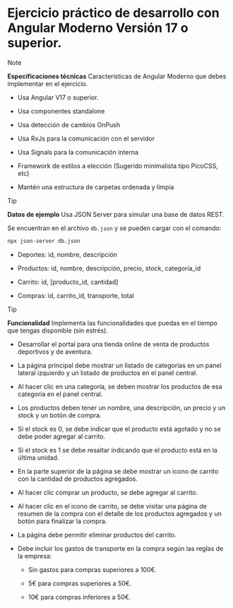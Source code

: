 # Ejercicio práctico de desarrollo con Angular Moderno Versión 17 o superior.

> [!NOTE]  
> **Especificaciones técnicas** 
> Características de Angular Moderno que debes implementar en el ejercicio.

- Usa Angular V17 o superior.

- Usa componentes standalone

- Usa detección de cambios OnPush

- Usa RxJs para la comunicación con el servidor

- Usa Signals para la comunicación interna

- Framework de estilos a elección (Sugerido minimalista tipo PicoCSS, etc)

- Mantén una estructura de carpetas ordenada y limpia

> [!TIP]
> **Datos de ejemplo** 
> Usa JSON Server para simular una base de datos REST.

Se encuentran en el archivo `db.json` y se pueden cargar con el comando:

```bash
npx json-server db.json
```

- Deportes: id, nombre, descripción

- Productos: id, nombre, descripción, precio, stock, categoría_id

- Carrito: id, [producto_id, cantidad]

- Compras: id, carrito_id, transporte, total

> [!TIP] 
> **Funcionalidad** 
> Implementa las funcionalidades que puedas en el tiempo que tengas disponible (sin estrés).

- Desarrollar el portal para una tienda online de venta de productos deportivos y de aventura.

- La página principal debe mostrar un listado de categorías en un panel lateral izquierdo y un listado de productos en el panel central.

- Al hacer clic en una categoría, se deben mostrar los productos de esa categoría en el panel central.

- Los productos deben tener un nombre, una descripción, un precio y un stock y un botón de compra.

- Si el stock es 0, se debe indicar que el producto está agotado y no se debe poder agregar al carrito.

- Si el stock es 1 se debe resaltar indicando que el producto está en la última unidad.

- En la parte superior de la página se debe mostrar un icono de carrito con la cantidad de productos agregados.

- Al hacer clic comprar un producto, se debe agregar al carrito.

- Al hacer clic en el icono de carrito, se debe visitar una página de resumen de la compra con el detalle de los productos agregados y un botón para finalizar la compra.

- La página debe permitir eliminar productos del carrito.

- Debe incluir los gastos de transporte en la compra según las reglas de la empresa:

  - Sin gastos para compras superiores a 100€.

  - 5€ para compras superiores a 50€.

  - 10€ para compras inferiores a 50€.
